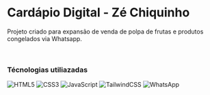 # Cardápio Digital - Zé Chiquinho

Projeto criado para expansão de venda de polpa de frutas e produtos congelados via Whatsapp.

<br>

### Técnologias utiliazadas

![HTML5](https://img.shields.io/badge/html5-%23E34F26.svg?style=for-the-badge&logo=html5&logoColor=white) ![CSS3](https://img.shields.io/badge/css3-%231572B6.svg?style=for-the-badge&logo=css3&logoColor=white) ![JavaScript](https://img.shields.io/badge/javascript-%23323330.svg?style=for-the-badge&logo=javascript&logoColor=%23F7DF1E) ![TailwindCSS](https://img.shields.io/badge/tailwindcss-%2338B2AC.svg?style=for-the-badge&logo=tailwind-css&logoColor=white) ![WhatsApp](https://img.shields.io/badge/WhatsApp-25D366?style=for-the-badge&logo=whatsapp&logoColor=white)

